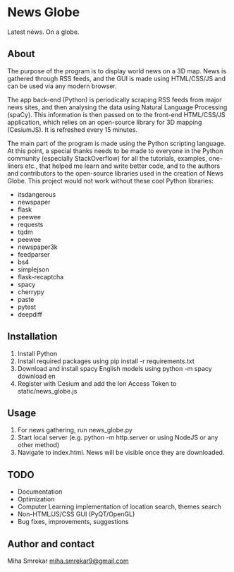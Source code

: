 # News Globe
Latest news. On a globe. 

## About
The purpose of the program is to display world news on a 3D map. News is gathered through RSS feeds, and the GUI is made using HTML/CSS/JS and can be used via any modern browser.

The app back-end (Python) is periodically scraping RSS feeds from major news sites, and then analysing the data using Natural Language Processing (spaCy). This information is then passed on to the front-end HTML/CSS/JS application, which relies on an open-source library for 3D mapping (CesiumJS). It is refreshed every 15 minutes.

The main part of the program is made using the Python scripting language. At this point, a special thanks needs to be made to everyone in the Python community (especially StackOverflow) for all the tutorials, examples, one-liners etc., that helped me learn and write better code, and to the authors and contributors to the open-source libraries used in the creation of News Globe. This project would not work without these cool Python libraries:

- itsdangerous
- newspaper
- flask
- peewee
- requests
- tqdm
- peewee
- newspaper3k
- feedparser
- bs4
- simplejson
- flask-recaptcha
- spacy
- cherrypy
- paste
- pytest
- deepdiff

## Installation
1. Install Python
2. Install required packages using pip install -r requirements.txt
3. Download and install spacy English models using python -m spacy download en
4. Register with Cesium and add the Ion Access Token to static/news_globe.js

## Usage
1. For news gathering, run news_globe.py
2. Start local server (e.g. python -m http.server or using NodeJS or any other method)
3. Navigate to index.html. News will be visible once they are downloaded.

## TODO
- Documentation
- Optimization
- Computer Learning implementation of location search, themes search
- Non-HTML/JS/CSS GUI (PyQT/OpenGL)
- Bug fixes, improvements, suggestions

## Author and contact
Miha Smrekar
miha.smrekar9@gmail.com


